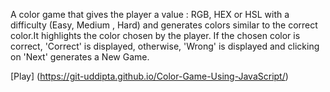 A color game that gives the player a value : RGB, HEX or HSL with a difficulty (Easy, Medium , Hard) and generates
colors similar to the correct color.It highlights the color chosen by the player.
If the chosen color is correct, 'Correct' is displayed, otherwise, 'Wrong' is displayed and clicking on 'Next' generates a New Game.

 [Play] (https://git-uddipta.github.io/Color-Game-Using-JavaScript/)
